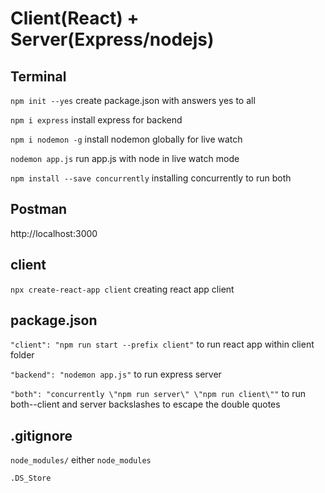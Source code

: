 # Client(React) + Server(Express/nodejs)


## Terminal

`npm init --yes` create package.json with answers yes to all

`npm i express` install express for backend

`npm i nodemon -g` install nodemon globally for live watch

`nodemon app.js` run app.js with node in live watch mode

`npm install --save concurrently` installing concurrently to run both


## Postman
http://localhost:3000

## client

`npx create-react-app client` creating react app client


## package.json

`"client": "npm run start --prefix client"` to run react app within client folder

`"backend": "nodemon app.js"` to run express server 

`"both": "concurrently \"npm run server\" \"npm run client\""` to run both--client and server backslashes to escape the double quotes


## .gitignore

`node_modules/`  either  `node_modules`

`.DS_Store`